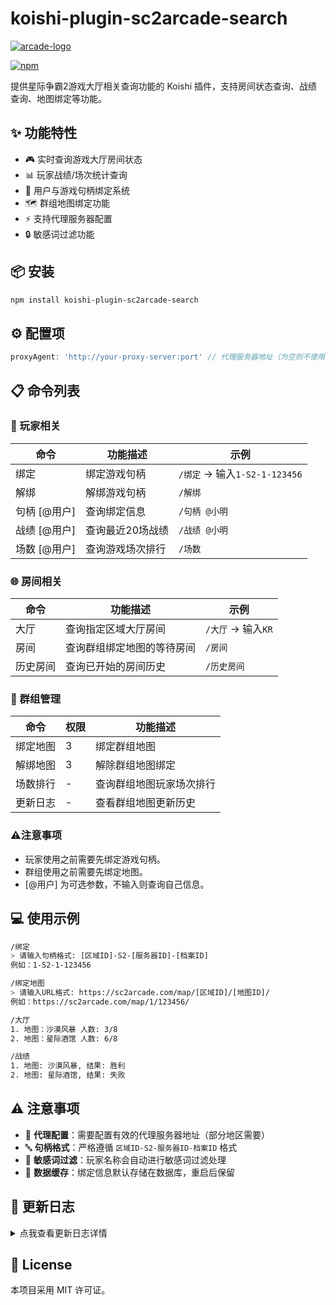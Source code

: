 # koishi-plugin-sc2arcade-search

<a href="https://sc2arcade.com">
  <img src="https://sc2arcade.com/img/arcade-logo.a514b842.png" alt="arcade-logo">
</a>

[![npm](https://img.shields.io/npm/v/koishi-plugin-sc2arcade-search?style=flat-square)](https://www.npmjs.com/package/koishi-plugin-sc2arcade-search)

提供星际争霸2游戏大厅相关查询功能的 Koishi 插件，支持房间状态查询、战绩查询、地图绑定等功能。

## ✨ 功能特性

- 🎮 实时查询游戏大厅房间状态
- 📊 玩家战绩/场次统计查询
- 🔗 用户与游戏句柄绑定系统
- 🗺️ 群组地图绑定功能
- ⚡ 支持代理服务器配置
- 🔒 敏感词过滤功能

## 📦 安装

```bash
npm install koishi-plugin-sc2arcade-search
```

## ⚙️ 配置项

```ts
proxyAgent: 'http://your-proxy-server:port' // 代理服务器地址（为空则不使用）
```

## 📋 命令列表

### 👤 玩家相关
| 命令                           | 功能描述                     | 示例                               |
|------------------------------|----------------------------|-----------------------------------|
| 绑定                | 绑定游戏句柄                  | `/绑定` → 输入`1-S2-1-123456`      |
| 解绑                | 解绑游戏句柄                  | `/解绑`                           |
| 句柄 [@用户]        | 查询绑定信息                  | `/句柄 @小明`                     |
| 战绩 [@用户]        | 查询最近20场战绩              | `/战绩 @小明`                     |
| 场数 [@用户]        | 查询游戏场次排行              | `/场数`                           |

### 🌐 房间相关
| 命令                           | 功能描述                     | 示例                               |
|------------------------------|----------------------------|-----------------------------------|
| 大厅                | 查询指定区域大厅房间           | `/大厅` → 输入`KR`                |
| 房间                | 查询群组绑定地图的等待房间      | `/房间`                           |
| 历史房间            | 查询已开始的房间历史           | `/历史房间`                       |

### 👥 群组管理
| 命令                           | 权限 | 功能描述              |
|------------------------------|-----|---------------------|
| 绑定地图            | 3   | 绑定群组地图        |
| 解绑地图            | 3   | 解除群组地图绑定        |
| 场数排行            | -   | 查询群组地图玩家场次排行     |
| 更新日志            | -   | 查看群组地图更新历史        |

### ⚠️注意事项

- 玩家使用之前需要先绑定游戏句柄。
- 群组使用之前需要先绑定地图。
- [@用户] 为可选参数，不输入则查询自己信息。

## 💻 使用示例

```bash
/绑定
> 请输入句柄格式: [区域ID]-S2-[服务器ID]-[档案ID]
例如：1-S2-1-123456

/绑定地图
> 请输入URL格式: https://sc2arcade.com/map/[区域ID]/[地图ID]/
例如：https://sc2arcade.com/map/1/123456/

/大厅
1. 地图：沙漠风暴 人数: 3/8
2. 地图：星际酒馆 人数: 6/8

/战绩
1. 地图: 沙漠风暴, 结果: 胜利
2. 地图: 星际酒馆, 结果: 失败
```

## ⚠️ 注意事项

- 🔌 **代理配置**：需要配置有效的代理服务器地址（部分地区需要）
- 🔤 **句柄格式**：严格遵循 `区域ID-S2-服务器ID-档案ID` 格式
- 🚫 **敏感词过滤**：玩家名称会自动进行敏感词过滤处理
- 💾 **数据缓存**：绑定信息默认存储在数据库，重启后保留

## 📃 更新日志
<details>
<summary>点我查看更新日志详情</summary>

### ✨ 1.1.21
  - 使用新的敏感词检测API，提高检测率
  - 新增一个配置项

### ✨ 1.1.20
  - 优化数据库表

### ✨ 1.1.19
  - 添加了引用回复

### ✨ 1.1.16 & 1.1.17 & 1.1.18
  - 修改部分文字描述
  - 删除几处不合理的emoji表情

### ✨ 1.1.14 & 1.1.15
  - 修改部分文字描述

### ✨ 1.1.12 & 1.1.13
  - 优化了敏感词API检测
  - 添加了游戏大厅玩家名称缓存数据库

### ✨ 1.1.11
  - 删除几处不合理的emoji表情

### ✨ 1.1.8
  - 优化了[@用户]的代码逻辑

### ✨ 1.1.7
  - 修改了几处emoji表情

### ✨ 1.1.6
  - 更新readme.md
  - 优化代码

### ✨ 1.1.0
  - 上传正式版

</details>

## 📄 License

本项目采用 MIT 许可证。
